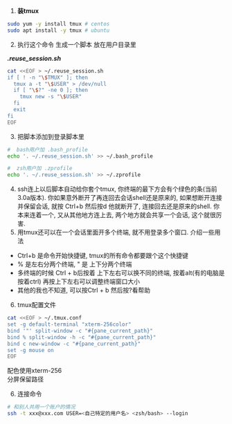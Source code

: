 
1. **装tmux**

```bash
sudo yum -y install tmux # centos
sudo apt install -y tmux # ubuntu
```

2. 执行这个命令 生成一个脚本 放在用户目录里

_**.reuse_session.sh**_

```bash
cat <<EOF > ~/.reuse_session.sh
if [ ! -n "\$TMUX" ]; then
  tmux a -t "\$USER" > /dev/null
  if [ "\$?" -ne 0 ]; then
    tmux new -s "\$USER"
  fi
  exit
fi
EOF
```

3. 把脚本添加到登录脚本里

```bash
#  bash用户加 .bash_profile
echo '. ~/.reuse_session.sh' >> ~/.bash_profile

#  zsh用户加 .zprofile
echo '. ~/.reuse_session.sh' >> ~/.zprofile
```

4. ssh连上以后脚本自动给你套个tmux, 你终端的最下方会有个绿色的条(当前3.0a版本). 你如果意外断开了再连回去会话shell还是原来的, 如果想断开连接并保留会话, 就按 Ctrl+b 然后按d 他就断开了, 连接回去还是原来的shell. 你本来连着一个, 又从其他地方连上去, 两个地方就会共享一个会话, 这个就很厉害.
5. 用tmux还可以在一个会话里面开多个终端, 就不用登录多个窗口. 介绍一些用法

- Ctrl+b 是命令开始快捷键, tmux的所有命令都要跟个这个快捷键
- % 是左右分两个终端, " 是 上下分两个终端
- 多终端的时候 Ctrl + b后按着 上下左右可以换不同的终端, 按着alt(有的电脑是按着ctrl) 再按上下左右可以调整终端窗口大小
- 其他的我也不知道, 可以按Ctrl + b 然后按?看帮助

6. tmux配置文件

```bash
cat <<EOF > ~/.tmux.conf
set -g default-terminal "xterm-256color"
bind '"' split-window -c "#{pane_current_path}"
bind % split-window -h -c "#{pane_current_path}"
bind c new-window -c "#{pane_current_path}"
set -g mouse on
EOF
```

配色使用xterm-256  
分屏保留路径  

6. 连接命令  

```bash
# 和别人共用一个账户的情况
ssh -t xxx@xxx.com USER=<自己特定的用户名> <zsh/bash> --login
```
